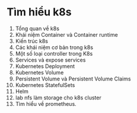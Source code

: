 # Tìm hiểu k8s

1. Tổng quan về k8s
2. Khái niệm Container và Container runtime
3. Kiến trúc k8s
4. Các khái niệm cơ bản trong k8s
5. Một số loại controller trong K8s
6. Services và expose services
7. Kubernetes Deployment 
8. Kubernetes Volume
9. Persistent Volume và Persistent Volume Claims
10. Kubernetes StatefulSets
11. Helm
12. lab nfs làm storage cho k8s cluster
13. Tìm hiểu về prometheus.
